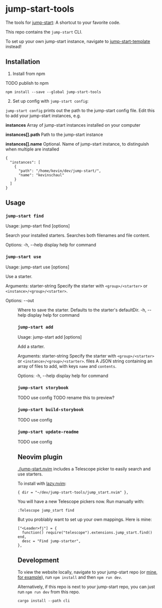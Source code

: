 # jump-start-tools

The tools for
[jump-start](https://github.com/kevinschaul/jump-start-template):
A shortcut to your favorite code.

This repo contains the `jump-start` CLI.

To set up your own jump-start instance, navigate to
[jump-start-template](https://github.com/kevinschaul/jump-start-template)
instead!

## Installation

1. Install from npm

TODO publish to npm

```
npm install --save --global jump-start-tools
```

2. Set up config with `jump-start config`:

`jump-start config` prints out the path to the jump-start config file. Edit this to add your jump-start instances, e.g.

**instances** Array of jump-start instances installed on your computer

**instances[].path** Path to the jump-start instance

**instances[].name** Optional. Name of jump-start instance, to distinguish when multiple are installed

```
{
  "instances": [
    {
      "path": "/home/kevin/dev/jump-start/",
      "name": "kevinschaul"
    }
  ]
}
```

## Usage

### `jump-start find`

Usage: jump-start find [options] <search-term>

Search your installed starters. Searches both filenames and file content.

Options:
  -h, --help  display help for command

### `jump-start use`

Usage: jump-start use [options] <starter-string>

Use a starter.

Arguments:
  starter-string  Specify the starter with `<group>/<starter>` or
                  `<instance>/<group>/<starter>`.

Options:
  --out <dir>     Where to save the starter. Defaults to the starter's
                  defaultDir.
  -h, --help      display help for command

### `jump-start add`

Usage: jump-start add [options] <starter-string> <files>

Add a starter.

Arguments:
  starter-string  Specify the starter with `<group>/<starter>` or
                  `<instance>/<group>/<starter>`.
  files           A JSON string containing an array of files to add, with keys
                  `name` and `contents`.

Options:
  -h, --help      display help for command

### `jump-start storybook`

TODO use config
TODO rename this to preview?

### `jump-start build-storybook`

TODO use config

### `jump-start update-readme`

TODO use config

## Neovim plugin

[./jump-start.nvim](./jump_start.nvim) includes a Telescope picker to easily search and use starters.

To install with [lazy.nvim](https://lazy.folke.io/):

```
{ dir = "~/dev/jump-start-tools/jump_start.nvim" },
```

You will have a new Telescope pickers now. Run manually with:

```
:Telescope jump_start find
```

But you problably want to set up your own mappings. Here is mine:

```
["<Leader>fj"] = {
  function() require("telescope").extensions.jump_start.find() end,
  desc = "Find jump-starter",
},
```

## Development

To view the website locally, navigate to your
jump-start repo (or [mine, for example](https://github.com/kevinschaul/jump-start)), run
`npm install` and then `npm run dev`.

Alternatively, if this repo is next to your jump-start
repo, you can just run `npm run dev` from this repo.

```
cargo install --path cli
```
